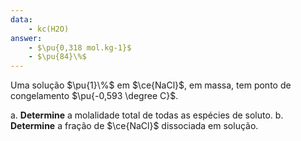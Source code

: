 ```yaml
---
data:
    - kc(H2O)
answer:
    - $\pu{0,318 mol.kg-1}$
    - $\pu{84}\%$
---
```


Uma solução $\pu{1}\%$ em $\ce{NaCl}$, em massa, tem ponto de congelamento $\pu{-0,593 \degree C}$. 

a. **Determine** a molalidade total de todas as espécies de soluto.
b. **Determine** a fração de $\ce{NaCl}$ dissociada em solução.

